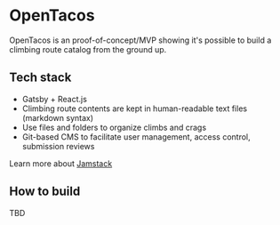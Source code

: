 # OpenTacos
OpenTacos is an proof-of-concept/MVP showing it's possible to build a climbing route catalog from the ground up.

## Tech stack
- Gatsby + React.js
- Climbing route contents are kept in human-readable text files (markdown syntax)  
- Use files and folders to organize climbs and crags 
- Git-based CMS to facilitate user management, access control, submission reviews

Learn more about [Jamstack](https://jamstack.org)

## How to build

TBD
